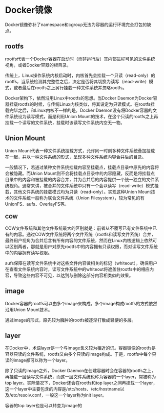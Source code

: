 # Docker镜像

Docker镜像弥补了namespace和cgroup无法为容器的运行环境完全打包的缺点。

## rootfs 

rootfs代表一个Docker容器在启动时（而非运行后）其内部进程可见的文件系统视角，或者Docker容器的根目录。

传统上，Linux操作系统内核启动时，内核首先会挂载一个只读（read-only）的rootfs，当系统检测其完整性之后，决定是否将其切换为读写（read-write）模式，或者最后在rootfs之上另行挂载一种文件系统并忽略rootfs。

Docker架构下，依然沿用Linux中rootfs的思想。当Docker Daemon为Docker容器挂载rootfs的时候，与传统Linux内核类似，将其设定为只读模式。在rootfs挂载完毕之后，和Linux内核不一样的是，Docker Daemon没有将Docker容器的文件系统设为读写模式，而是利用Union Mount的技术，在这个只读的rootfs之上再挂载一个读写的文件系统，挂载时该读写文件系统内空无一物。

## Union Mount 

Union Mount代表一种文件系统挂载方式，允许同一时刻多种文件系统叠加挂载在一起，并以一种文件系统的形式，呈现多种文件系统内容合并后的目录。

一般情况下，若通过某种文件系统挂载内容至挂载点，挂载点目录中原先的内容将会被隐藏。而Union Mount则不会将挂载点目录中的内容隐藏，反而是将挂载点目录中的内容和被挂载的内容合并，并为合并后的内容提供一个统一独立的文件系统视角。通常来讲，被合并的文件系统中只有一个会以读写（read-write）模式挂载，其他文件系统的挂载模式均为只读（read-only）。实现这种Union Mount技术的文件系统一般称为联合文件系统（Union Filesystem），较为常见的有UnionFS、aufs、OverlayFS等。


###  COW

COW文件系统和其他文件系统最大的区别就是：前者从不覆写已有文件系统中已有的内容。通过COW文件系统将两个文件系统（rootfs和读写文件系统）合并，最终用户视角为合并后含有所有内容的文件系统，然而在Linux内核逻辑上依然可以区别两者，那就是用户对原先rootfs中的内容拥有只读权限，而对读写文件系统中的内容拥有读写权限。

aufs保障在读写文件系统中对这些文件内容做相关的标记（whiteout），确保用户在查看文件系统内容时，读写文件系统中的whiteout将遮盖住rootfs中的相应内容，导致这些内容不可见，以达到与删除这部分内容相类似的效果。

## image

Docker容器的rootfs可以由多个image来构成。多个image构成rootfs的方式依然沿用Union Mount技术。

通过image的形式，原先较为臃肿的rootfs被逐渐打散成轻便的多层。

## layer

在Docker中，术语layer是一个与image含义较为相近的词。容器镜像的rootfs是容器只读的文件系统，rootfs又由多个只读的image构成。于是，rootfs中每个只读的image都可以称为一个layer。

除了只读的image之外，Docker Daemon在创建容器时会在容器的rootfs之上，再挂载一层读写文件系统，而这一层文件系统也称为容器的一个layer，常被称为top layer。实际情况下，Docker还会在rootfs和top layer之间再挂载一个layer，这一个layer中主要包含的内容是/etc/hosts、/etc/hostname以及/etc/resolv.conf，一般这一个layer称为init layer。

容器的top layer也是可以转变为image的


